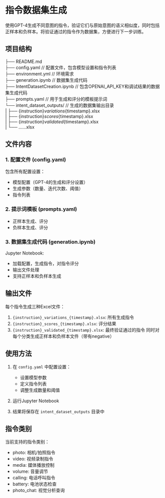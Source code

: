# 指令数据集生成

使用GPT-4生成不同意图的指令，验证它们与原始意图的语义相似度，同时包括正样本和负样本。将验证通过的指令作为数据集，方便进行下一步训练。

## 项目结构

├── README.md</br>
├── config.yaml                                             // 配置文件，包含模型设置和指令列表</br>
├── environment.yml                                         // 环境需求</br>
├── generation.ipynb                                        // 数据集生成代码</br>
├── IntentDatasetCreation.ipynb                             // 包含OPENAI_API_KEY和调试结果的数据集生成代码</br>
├── prompts.yaml                                            // 用于生成和评分的模板提示词</br>
└── intent_dataset_outputs/                                 // 生成的数据集输出目录</br>
|   ├── {instruction}_variations_{timestamp}.xlsx</br>
|   ├── {instruction}_scores_{timestamp}.xlsx</br>
|   ├── {instruction}_validated_{timestamp}.xlsx</br>
|   └── ......xlsx</br>


## 文件内容

### 1. 配置文件 (config.yaml)
包含所有配置设置：
- 模型配置（GPT-4的生成和评分设置）
- 生成参数（数量、迭代次数、阈值）
- 指令列表

### 2. 提示词模板 (prompts.yaml)
- 正样本生成、评分
- 负样本生成、评分

### 3. 数据集生成代码 (generation.ipynb)
Jupyter Notebook:
- 加载配置，生成指令，对指令评分
- 输出文件处理
- 支持正样本和负样本生成


## 输出文件

每个指令生成三种Excel文件：
1. `{instruction}_variations_{timestamp}.xlsx`: 所有生成指令
2. `{instruction}_scores_{timestamp}.xlsx`: 评分结果
3. `{instruction}_validated_{timestamp}.xlsx`: 最终验证通过的指令
同时对每个分类生成正样本和负样本文件（带有negative）


## 使用方法

1. 在 `config.yaml` 中配置设置：
   - 设置模型参数
   - 定义指令列表
   - 调整生成数量和阈值

2. 运行Jupyter Notebook

3. 结果将保存在 `intent_dataset_outputs` 目录中


## 指令类别
当前支持的指令类别：
- photo: 相机/拍照指令
- video: 视频录制指令
- media: 媒体播放控制
- volume: 音量调节
- calling: 电话呼叫指令
- battery: 电池状态检查
- photo_chat: 视觉分析查询
